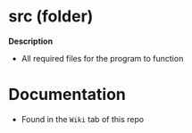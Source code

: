 # src (folder)

**Description**
- All required files for the program to function

# Documentation
- Found in the `Wiki` tab of this repo
